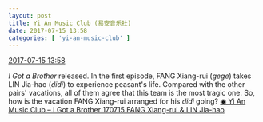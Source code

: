 ```yaml
---
layout: post
title: Yi An Music Club (易安音乐社)
date: 2017-07-15 13:58
categories: [ 'yi-an-music-club' ]
---
```


<div class="weibo-info">
  <a href="http://weibo.com/6094546964/FcuyIF56E">2017-07-15 13:58</a>
</div>

*I Got a Brother* released. In the first episode, FANG Xiang-rui (*gege*) takes LIN Jia-hao (*didi*) to experience peasant's life. Compared with the other pairs' vacations, all of them agree that this team is the most tragic one. So, how is the vacation FANG Xiang-rui arranged for his *didi* going? [◉ Yi An Music Club – I Got a Brother 170715 FANG Xiang-rui & LIN Jia-hao](http://www.bilibili.com/video/av12218624/)
